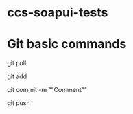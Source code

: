 # ccs-soapui-tests
# Git basic commands

git pull

git add <File Name>

git commit -m ""Comment""

git push


